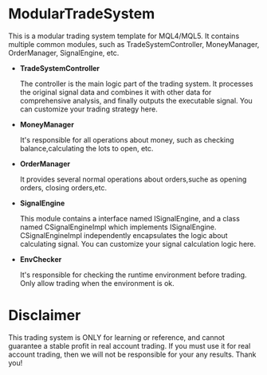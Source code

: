 # ModularTradeSystem

This is a modular trading system template for MQL4/MQL5. It contains multiple common modules, such as TradeSystemController, MoneyManager, OrderManager, SignalEngine, etc.

- **TradeSystemController**

 	 The controller is the main logic part of the trading system.
 	 It processes the original signal data and combines it with other data
  	 for comprehensive analysis, and finally outputs the executable signal. You can customize your trading strategy here.  
 
- **MoneyManager**

	It's responsible for all operations about money, such as checking balance,calculating the lots to open, etc.    

- **OrderManager**

	It provides several normal operations about orders,suche as opening orders, closing orders,etc.

- **SignalEngine**

 	This module contains a interface named ISignalEngine, and a class named CSignalEngineImpl which implements ISignalEngine. CSignalEngineImpl independently encapsulates the logic about calculating signal. You can customize your signal calculation logic here. 

- **EnvChecker**

	It's responsible for checking the runtime environment before trading. Only allow trading when the environment is ok.

# Disclaimer

   This trading system is ONLY for learning or reference, and cannot guarantee a stable profit in real account trading. If you must use it for real account trading, then we will not be responsible for your any results. Thank you!









